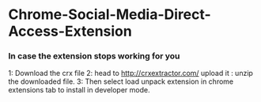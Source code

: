 # Chrome-Social-Media-Direct-Access-Extension

### In case the extension stops working for you
1: Download the crx file
2: head to http://crxextractor.com/ upload it : unzip the downloaded file.
3: Then select load unpack extension in chrome extensions tab to install in developer mode.
